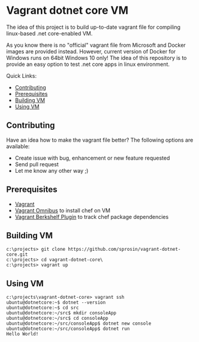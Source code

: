 # Vagrant dotnet core VM

The idea of this project is to build up-to-date vagrant file for compiling linux-based .net core-enabled VM.

As you know there is no "official" vagrant file from Microsoft and Docker images are provided instead. However, current version of Docker for Windows runs on 64bit Windows 10 only! The idea of this repository is to provide an easy option to test .net core apps in linux environment.

Quick Links:

*  [Contributing](#contributing)
*  [Prerequisites](#prerequisites)
*  [Building VM](#building)
*  [Using VM](#using)

## <a name="contributing"></a> Contributing

Have an idea how to make the vagrant file better? The following options are available:

- Create issue with bug, enhancement or new feature requested
- Send pull request
- Let me know any other way ;)

## <a name="prerequisites"></a> Prerequisites

- [Vagrant](https://www.vagrantup.com/downloads.html)
- [Vagrant Omnibus](https://github.com/chef/vagrant-omnibus) to install chef on VM
- [Vagrant Berkshelf Plugin](https://github.com/berkshelf/vagrant-berkshelf) to track chef package dependencies

## <a name="building"></a> Building VM

````
c:\projects> git clone https://github.com/sprosin/vagrant-dotnet-core.git
c:\projects> cd vagrant-dotnet-core\
c:\projects> vagrant up
````

## <a name="running"></a> Using VM

````
c:\projects\vagrant-dotnet-core> vagrant ssh
ubuntu@dotnetcore:~$ dotnet --version
ubuntu@dotnetcore:~$ cd src
ubuntu@dotnetcore:~/src$ mkdir consoleApp
ubuntu@dotnetcore:~/src$ cd consoleApp
ubuntu@dotnetcore:~/src/consoleApp$ dotnet new console
ubuntu@dotnetcore:~/src/consoleApp$ dotnet run
Hello World!
````
